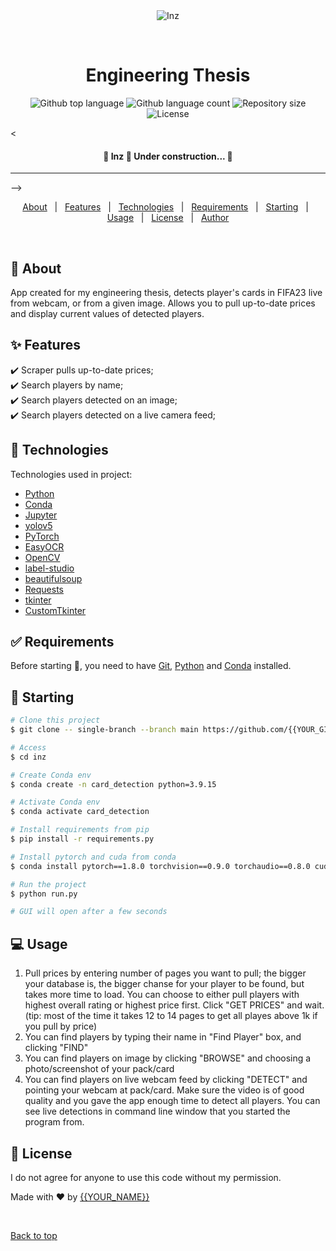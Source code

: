 <div align="center" id="top"> 
  <img src="./.github/app.gif" alt="Inz" />

  &#xa0;

  <!-- <a href="https://inz.netlify.app">Demo</a> -->
</div>

<h1 align="center">Engineering Thesis</h1>

<p align="center">
  <img alt="Github top language" src="https://img.shields.io/github/languages/top/{{YOUR_GITHUB_USERNAME}}/inz?color=56BEB8">

  <img alt="Github language count" src="https://img.shields.io/github/languages/count/{{YOUR_GITHUB_USERNAME}}/inz?color=56BEB8">

  <img alt="Repository size" src="https://img.shields.io/github/repo-size/{{YOUR_GITHUB_USERNAME}}/inz?color=56BEB8">

  <img alt="License" src="https://img.shields.io/github/license/{{YOUR_GITHUB_USERNAME}}/inz?color=56BEB8">

  <!-- <img alt="Github issues" src="https://img.shields.io/github/issues/{{YOUR_GITHUB_USERNAME}}/inz?color=56BEB8" /> -->

  <!-- <img alt="Github forks" src="https://img.shields.io/github/forks/{{YOUR_GITHUB_USERNAME}}/inz?color=56BEB8" /> -->

  <!-- <img alt="Github stars" src="https://img.shields.io/github/stars/{{YOUR_GITHUB_USERNAME}}/inz?color=56BEB8" /> -->
</p>

<!-- Status -->

<<h4 align="center"> 
	🚧  Inz 🚀 Under construction...  🚧
</h4> 

<hr> -->

<p align="center">
  <a href="#dart-about">About</a> &#xa0; | &#xa0; 
  <a href="#sparkles-features">Features</a> &#xa0; | &#xa0;
  <a href="#rocket-technologies">Technologies</a> &#xa0; | &#xa0;
  <a href="#white_check_mark-requirements">Requirements</a> &#xa0; | &#xa0;
  <a href="#checkered_flag-starting">Starting</a> &#xa0; | &#xa0;
  <a href="#computer-usage">Usage</a> &#xa0; | &#xa0;
  <a href="#memo-license">License</a> &#xa0; | &#xa0;
  <a href="https://github.com/{{YOUR_GITHUB_USERNAME}}" target="_blank">Author</a>
</p>

<br>

## :dart: About ##

App created for my engineering thesis, detects player's cards in FIFA23 live from webcam, or from a given image. Allows you to pull up-to-date prices and display current values of detected players.

## :sparkles: Features ##

:heavy_check_mark: Scraper pulls up-to-date prices;\
:heavy_check_mark: Search players by name;\
:heavy_check_mark: Search players detected on an image;\
:heavy_check_mark: Search players detected on a live camera feed;

## :rocket: Technologies ##

Technologies used in project:

- [Python](https://www.python.org)
- [Conda](https://www.conda.io)
- [Jupyter](https://jupyter.org)
- [yolov5](https://github.com/ultralytics/yolov5)
- [PyTorch](https://pytorch.org)
- [EasyOCR](https://github.com/JaidedAI/EasyOCR)
- [OpenCV](https://opencv.org)
- [label-studio](https://labelstud.io)
- [beautifulsoup](https://pypi.org/project/beautifulsoup4/)
- [Requests](https://pypi.org/project/requests/)
- [tkinter](https://docs.python.org/3/library/tkinter.html)
- [CustomTkinter](https://github.com/TomSchimansky/CustomTkinter)

## :white_check_mark: Requirements ##

Before starting :checkered_flag:, you need to have [Git](https://git-scm.com),  [Python](https://www.python.org) and [Conda](https://www.conda.io) installed.

## :checkered_flag: Starting ##

```bash
# Clone this project
$ git clone -- single-branch --branch main https://github.com/{{YOUR_GITHUB_USERNAME}}/inz 

# Access
$ cd inz

# Create Conda env
$ conda create -n card_detection python=3.9.15

# Activate Conda env
$ conda activate card_detection

# Install requirements from pip
$ pip install -r requirements.py

# Install pytorch and cuda from conda
$ conda install pytorch==1.8.0 torchvision==0.9.0 torchaudio==0.8.0 cudatoolkit=11.1 -c pytorch -c conda-forge

# Run the project
$ python run.py

# GUI will open after a few seconds
```

## :computer: Usage ##

1.  Pull prices by entering number of pages you want to pull; the bigger your database is, the bigger chanse for your player to be found, but takes more time to load. You can choose to either pull players with highest overall rating or highest price first. Click "GET PRICES" and wait. (tip: most of the time it takes 12 to 14 pages to get all playes above 1k if you pull by price)
2.  You can find players by typing their name in "Find Player" box, and clicking "FIND"
3.  You can find players on image by clicking "BROWSE" and choosing a photo/screenshot of your pack/card
4.  You can find players on live webcam feed by clicking "DETECT" and pointing your webcam at pack/card. Make sure the video is of good quality and you gave the app enough time to detect all players. You can see live detections in command line window that you started the program from.

## :memo: License ##

I do not agree for anyone to use this code without my permission.


Made with :heart: by <a href="https://github.com/{{YOUR_GITHUB_USERNAME}}" target="_blank">{{YOUR_NAME}}</a>

&#xa0;

<a href="#top">Back to top</a>
